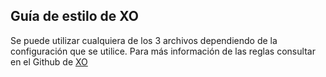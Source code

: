 ## Guía de estilo de XO

Se puede utilizar cualquiera de los 3 archivos dependiendo de la configuración que se utilice. Para más información de las reglas consultar en el Github de [XO](https://github.com/xojs/eslint-config-xo-typescript)